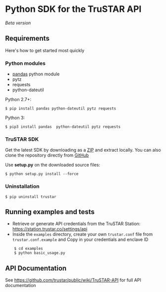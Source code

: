 # Python SDK for the TruSTAR API 
*Beta version*

## Requirements
Here's how to get started most quickly

### Python modules
* [pandas](http://pandas.pydata.org/pandas-docs/stable/install.html) python module
* pytz
* requests
* python-dateutil
 
Python 2.7+:
  ```shell
  $ pip install pandas python-dateutil pytz requests
  ``` 
  
Python 3:
  ```shell
  $ pip3 install pandas  python-dateutil pytz requests
  ``` 
  
  
### TruSTAR SDK
Get the latest SDK by downloading as a [ZIP](https://github.com/trustar/trustar-python/archive/master.zip) and extract locally.  You can also clone the repository directly from [GitHub](https://github.com/trustar/trustar-python)

Use **setup.py** on the downloaded source files:

    $ python setup.py install --force
    
    
### Uninstallation
```shell
$ pip uninstall trustar
```

## Running examples and tests
- Retrieve or generate API credentials from the TruSTAR Station: https://station.trustar.co/settings/api
- Inside the `examples` directory, create your own `trustar.conf` file from `trustar.conf.example` and Copy in your credentials and enclave ID 

```shell
    $ cd examples
    $ python basic_usage.py
```
## API Documentation

See https://github.com/trustar/public/wiki/TruSTAR-API for full API documentation
